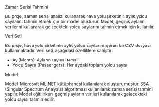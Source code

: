 Zaman Serisi Tahmini

Bu proje, zaman serisi analizi kullanarak hava yolu şirketinin aylık yolcu sayılarını tahmin etmek için bir model oluşturur. Model, geçmiş ayların verilerini kullanarak gelecekteki yolcu sayılarını tahmin etmek için kullanılır.

Veri Seti

Bu proje, hava yolu şirketinin aylık yolcu sayılarını içeren bir CSV dosyası kullanmaktadır. Veri seti, aşağıdaki özelliklere sahiptir:

- Ay (Month): Ayların sayısal temsili
- Yolcu Sayısı (Passengers): Her aydaki toplam yolcu sayısı

Model

Model, Microsoft ML.NET kütüphanesi kullanılarak oluşturulmuştur. SSA (Singular Spectrum Analysis) algoritması kullanılarak zaman serisi tahmini yapılır. Model eğitilirken, geçmiş ayların verileri kullanılarak gelecekteki yolcu sayısı tahmin edilir.
